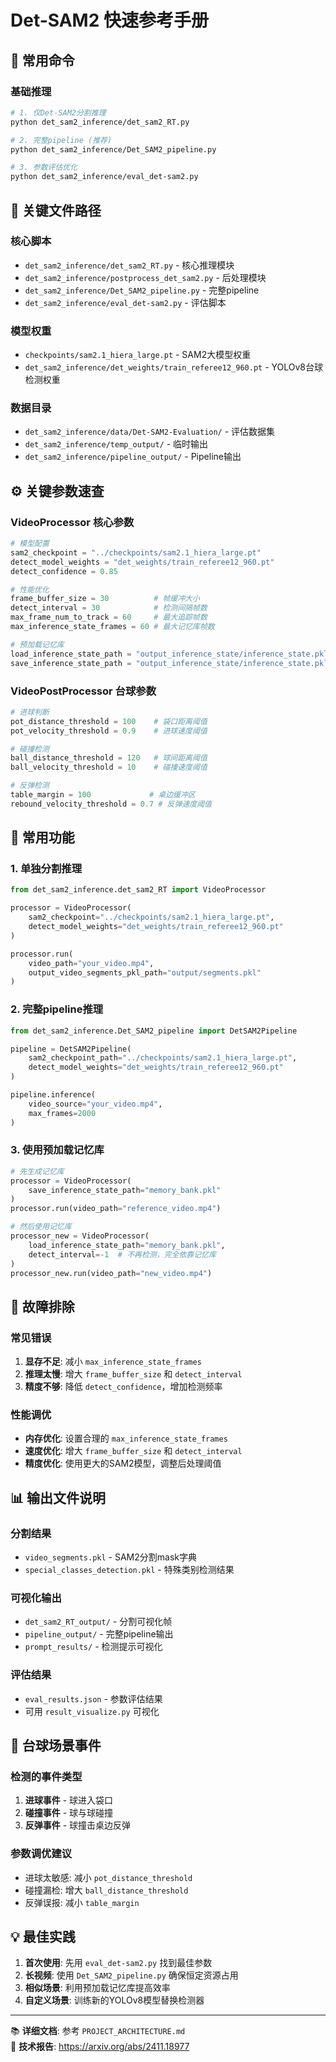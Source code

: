 # Det-SAM2 快速参考手册

## 🚀 常用命令

### 基础推理
```bash
# 1. 仅Det-SAM2分割推理
python det_sam2_inference/det_sam2_RT.py

# 2. 完整pipeline (推荐)
python det_sam2_inference/Det_SAM2_pipeline.py

# 3. 参数评估优化
python det_sam2_inference/eval_det-sam2.py
```

## 📂 关键文件路径

### 核心脚本
- `det_sam2_inference/det_sam2_RT.py` - 核心推理模块
- `det_sam2_inference/postprocess_det_sam2.py` - 后处理模块  
- `det_sam2_inference/Det_SAM2_pipeline.py` - 完整pipeline
- `det_sam2_inference/eval_det-sam2.py` - 评估脚本

### 模型权重
- `checkpoints/sam2.1_hiera_large.pt` - SAM2大模型权重
- `det_sam2_inference/det_weights/train_referee12_960.pt` - YOLOv8台球检测权重

### 数据目录
- `det_sam2_inference/data/Det-SAM2-Evaluation/` - 评估数据集
- `det_sam2_inference/temp_output/` - 临时输出
- `det_sam2_inference/pipeline_output/` - Pipeline输出

## ⚙️ 关键参数速查

### VideoProcessor 核心参数
```python
# 模型配置
sam2_checkpoint = "../checkpoints/sam2.1_hiera_large.pt"
detect_model_weights = "det_weights/train_referee12_960.pt"
detect_confidence = 0.85

# 性能优化
frame_buffer_size = 30          # 帧缓冲大小
detect_interval = 30            # 检测间隔帧数  
max_frame_num_to_track = 60     # 最大追踪帧数
max_inference_state_frames = 60 # 最大记忆库帧数

# 预加载记忆库
load_inference_state_path = "output_inference_state/inference_state.pkl"
save_inference_state_path = "output_inference_state/inference_state.pkl"
```

### VideoPostProcessor 台球参数
```python
# 进球判断
pot_distance_threshold = 100    # 袋口距离阈值
pot_velocity_threshold = 0.9    # 进球速度阈值

# 碰撞检测
ball_distance_threshold = 120   # 球间距离阈值
ball_velocity_threshold = 10    # 碰撞速度阈值

# 反弹检测
table_margin = 100             # 桌边缓冲区
rebound_velocity_threshold = 0.7 # 反弹速度阈值
```

## 🎯 常用功能

### 1. 单独分割推理
```python
from det_sam2_inference.det_sam2_RT import VideoProcessor

processor = VideoProcessor(
    sam2_checkpoint="../checkpoints/sam2.1_hiera_large.pt",
    detect_model_weights="det_weights/train_referee12_960.pt"
)

processor.run(
    video_path="your_video.mp4",
    output_video_segments_pkl_path="output/segments.pkl"
)
```

### 2. 完整pipeline推理
```python
from det_sam2_inference.Det_SAM2_pipeline import DetSAM2Pipeline

pipeline = DetSAM2Pipeline(
    sam2_checkpoint_path="../checkpoints/sam2.1_hiera_large.pt",
    detect_model_weights="det_weights/train_referee12_960.pt"
)

pipeline.inference(
    video_source="your_video.mp4",
    max_frames=2000
)
```

### 3. 使用预加载记忆库
```python
# 先生成记忆库
processor = VideoProcessor(
    save_inference_state_path="memory_bank.pkl"
)
processor.run(video_path="reference_video.mp4")

# 然后使用记忆库
processor_new = VideoProcessor(
    load_inference_state_path="memory_bank.pkl",
    detect_interval=-1  # 不再检测，完全依靠记忆库
)
processor_new.run(video_path="new_video.mp4")
```

## 🔧 故障排除

### 常见错误
1. **显存不足**: 减小 `max_inference_state_frames`
2. **推理太慢**: 增大 `frame_buffer_size` 和 `detect_interval`
3. **精度不够**: 降低 `detect_confidence`，增加检测频率

### 性能调优
- **内存优化**: 设置合理的 `max_inference_state_frames`
- **速度优化**: 增大 `frame_buffer_size` 和 `detect_interval`
- **精度优化**: 使用更大的SAM2模型，调整后处理阈值

## 📊 输出文件说明

### 分割结果
- `video_segments.pkl` - SAM2分割mask字典
- `special_classes_detection.pkl` - 特殊类别检测结果

### 可视化输出  
- `det_sam2_RT_output/` - 分割可视化帧
- `pipeline_output/` - 完整pipeline输出
- `prompt_results/` - 检测提示可视化

### 评估结果
- `eval_results.json` - 参数评估结果
- 可用 `result_visualize.py` 可视化

## 🎱 台球场景事件

### 检测的事件类型
1. **进球事件** - 球进入袋口
2. **碰撞事件** - 球与球碰撞  
3. **反弹事件** - 球撞击桌边反弹

### 参数调优建议
- 进球太敏感: 减小 `pot_distance_threshold`
- 碰撞漏检: 增大 `ball_distance_threshold`
- 反弹误报: 减小 `table_margin`

## 💡 最佳实践

1. **首次使用**: 先用 `eval_det-sam2.py` 找到最佳参数
2. **长视频**: 使用 `Det_SAM2_pipeline.py` 确保恒定资源占用
3. **相似场景**: 利用预加载记忆库提高效率
4. **自定义场景**: 训练新的YOLOv8模型替换检测器

---
📚 **详细文档**: 参考 `PROJECT_ARCHITECTURE.md`  
🔗 **技术报告**: https://arxiv.org/abs/2411.18977 